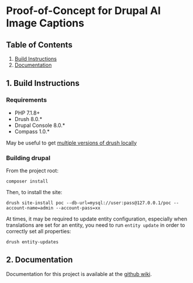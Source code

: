 # Proof-of-Concept for Drupal AI Image Captions

## Table of Contents

1. [Build Instructions](#1-build-instructions)
2. [Documentation](#3-documentation)

## 1. Build Instructions

### Requirements

* PHP 7.1.8+
* Drush 8.0.*
* Drupal Console 8.0.*
* Compass 1.0.*

May be useful to get [multiple versions of drush locally](https://www.lullabot.com/articles/switching-drush-versions)

### Building drupal

From the project root:

`composer install`

Then, to install the site:

`drush site-install poc --db-url=mysql://user:pass@127.0.0.1/poc --account-name=admin --account-pass=xx`

At times, it may be required to update entity configuration, especially when translations are set for an entity, you need to run `entity update` in order to correctly set all properties:

`drush entity-updates`

## 2. Documentation

Documentation for this project is available at the [github wiki](/wiki).
